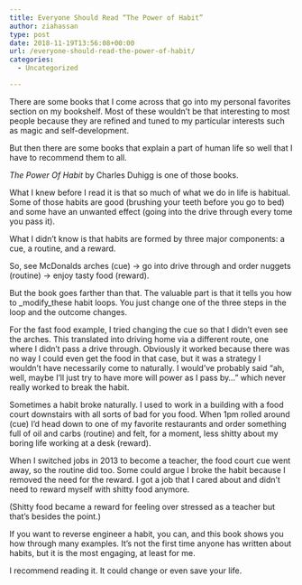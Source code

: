 ```yaml
---
title: Everyone Should Read “The Power of Habit”
author: ziahassan
type: post
date: 2018-11-19T13:56:08+00:00
url: /everyone-should-read-the-power-of-habit/
categories:
  - Uncategorized

---
```

There are some books that I come across that go into my personal favorites section on my bookshelf. Most of these wouldn&#8217;t be that interesting to most people because they are refined and tuned to my particular interests such as magic and self-development. 

But then there are some books that explain a part of human life so well that I have to recommend them to all. 

_The Power Of Habit_ by Charles Duhigg is one of those books. 

What I knew before I read it is that so much of what we do in life is habitual. Some of those habits are good (brushing your teeth before you go to bed) and some have an unwanted effect (going into the drive through every tome you pass it). 

What I didn&#8217;t know is that habits are formed by three major components: a cue, a routine, and a reward. 

So, see McDonalds arches (cue) -> go into drive through and order nuggets (routine) -> enjoy tasty food (reward).

But the book goes farther than that. The valuable part is that it tells you how to _modify_these habit loops. You just change one of the three steps in the loop and the outcome changes.

For the fast food example, I tried changing the cue so that I didn&#8217;t even see the arches. This translated into driving home via a different route, one where I didn&#8217;t pass a drive through. Obviously it worked because there was no way I could even get the food in that case, but it was a strategy I wouldn&#8217;t have necessarily come to naturally. I would&#8217;ve probably said “ah, well, maybe I&#8217;ll just try to have more will power as I pass by&#8230;” which never really worked to break the habit. 

Sometimes a habit broke naturally. I used to work in a building with a food court downstairs with all sorts of bad for you food. When 1pm rolled around (cue) I&#8217;d head down to one of my favorite restaurants and order something full of oil and carbs (routine) and felt, for a moment, less shitty about my boring life working at a desk (reward). 

When I switched jobs in 2013 to become a teacher, the food court cue went away, so the routine did too. Some could argue I broke the habit because I removed the need for the reward. I got a job that I cared about and didn&#8217;t need to reward myself with shitty food anymore. 

(Shitty food became a reward for feeling over stressed as a teacher but that&#8217;s besides the point.)

If you want to reverse engineer a habit, you can, and this book shows you how through many examples. It&#8217;s not the first time anyone has written about habits, but it is the most engaging, at least for me. 

I recommend reading it. It could change or even save your life.